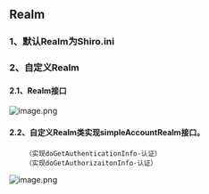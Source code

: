 ## Realm
### 1、默认Realm为Shiro.ini
### 2、自定义Realm
#### 2.1、Realm接口
![image.png](https://i.loli.net/2019/10/29/N5r9mZb2YO4LAge.png)
#### 2.2、自定义Realm类实现simpleAccountRealm接口。
        （实现doGetAuthenticationInfo-认证）
        （实现doGetAuthorizaitonInfo-认证）
![image.png](https://i.loli.net/2019/10/29/EfBvkzF8iKXtr63.png)